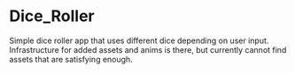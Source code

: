 # Dice_Roller
Simple dice roller app that uses different dice depending on user input. Infrastructure for added assets and anims is there, but currently cannot find assets that are satisfying enough.
